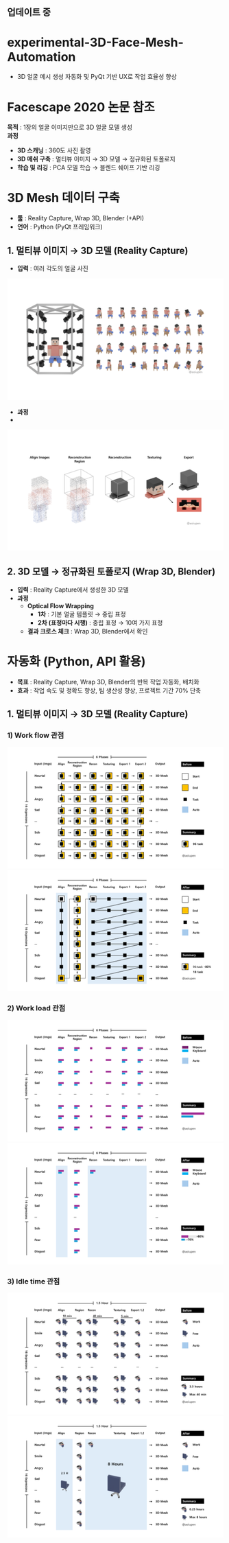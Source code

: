 ## 업데이트 중
# experimental-3D-Face-Mesh-Automation
- 3D 얼굴 메시 생성 자동화 및 PyQt 기반 UX로 작업 효율성 향상

# Facescape 2020 논문 참조

**목적** : 1장의 얼굴 이미지만으로 3D 얼굴 모델 생성  
**과정**
- **3D 스캐닝** : 360도 사진 촬영
- **3D 메쉬 구축** : 멀티뷰 이미지 → 3D 모델 → 정규화된 토폴로지
- **학습 및 리깅** : PCA 모델 학습 → 블렌드 쉐이프 기반 리깅

# 3D Mesh 데이터 구축

- **툴** : Reality Capture, Wrap 3D, Blender (+API)  
- **언어** : Python (PyQt 프레임워크)

## 1. 멀티뷰 이미지 → 3D 모델 (Reality Capture)

- **입력** : 여러 각도의 얼굴 사진

![3D Scanning](./src/Reality_Capture_01.png)

- **과정**
- 
![3D Scanning](./src/Reality_Capture_02.png)

## 2. 3D 모델 → 정규화된 토폴로지 (Wrap 3D, Blender)

- **입력** : Reality Capture에서 생성한 3D 모델
- **과정**
    - **Optical Flow Wrapping**
        - **1차** : 기본 얼굴 템플릿 → 중립 표정
        - **2차 (표정마다 시행)** : 중립 표정 → 10여 가지 표정
    - **결과 크로스 체크** : Wrap 3D, Blender에서 확인

# 자동화 (Python, API 활용)

- **목표** : Reality Capture, Wrap 3D, Blender의 반복 작업 자동화, 배치화
- **효과** : 작업 속도 및 정확도 향상, 팀 생산성 향상, 프로젝트 기간 70% 단축

## 1. 멀티뷰 이미지 → 3D 모델 (Reality Capture)

### 1) Work flow 관점

![Before Automation](./src/Summary_01.png)
![After Automation](./src/Summary_02.png)

### 2) Work load 관점

![Before Automation](./src/Summary_03.png)
![After Automation](./src/Summary_04.png)

### 3) Idle time 관점

![Before Automation](./src/Summary_05.png)
![After Automation](./src/Summary_06.png)

